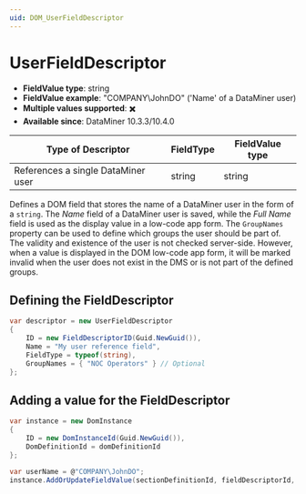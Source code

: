```yaml
---
uid: DOM_UserFieldDescriptor
---
```


# UserFieldDescriptor

- **FieldValue type**: string
- **FieldValue example**: "COMPANY\JohnDO" ('Name' of a DataMiner user)
- **Multiple values supported**: :heavy_multiplication_x:
- **Available since**: DataMiner 10.3.3/10.4.0

| Type of Descriptor | FieldType | FieldValue type |
|--------------------|-----------|-----------------|
| References a single DataMiner user | string | string |

Defines a DOM field that stores the name of a DataMiner user in the form of a `string`. The *Name* field of a DataMiner user is saved, while the *Full Name* field is used as the display value in a low-code app form. The `GroupNames` property can be used to define which groups the user should be part of. The validity and existence of the user is not checked server-side. However, when a value is displayed in the DOM low-code app form, it will be marked invalid when the user does not exist in the DMS or is not part of the defined groups.

## Defining the FieldDescriptor

```csharp
var descriptor = new UserFieldDescriptor
{
    ID = new FieldDescriptorID(Guid.NewGuid()),
    Name = "My user reference field",
    FieldType = typeof(string),
    GroupNames = { "NOC Operators" } // Optional
};
```

## Adding a value for the FieldDescriptor

```csharp
var instance = new DomInstance
{
    ID = new DomInstanceId(Guid.NewGuid()),
    DomDefinitionId = domDefinitionId
};

var userName = @"COMPANY\JohnDO";
instance.AddOrUpdateFieldValue(sectionDefinitionId, fieldDescriptorId, userName);
```
